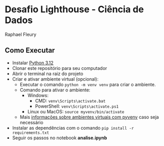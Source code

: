 # Desafio Lighthouse - Ciência de Dados
Raphael Fleury 
## Como Executar
- Instalar [Python 3.12](https://www.python.org/downloads/release/python-3128/)
- Clonar este repositório para seu computador
- Abrir o terminal na raiz do projeto
- Criar e ativar ambiente virtual (opcional):
    - Executar o comando ```python -m venv venv``` para criar o ambiente.
    - Comando para ativar o ambiente:
        - Windows:
            - CMD: ```venv\Scripts\activate.bat```
            - PowerShell: ```venv\Scripts\activate.ps1```
        - Linux ou MacOS: ```source myvenv/bin/activate```
    - Mais [informações sobre ambientes virtuais com pyvenv](https://python-land.translate.goog/virtual-environments/virtualenv?_x_tr_sl=en&_x_tr_tl=pt&_x_tr_hl=pt&_x_tr_pto=tc) caso seja necessário
- Instalar as dependências com o comando ```pip install -r requirements.txt```
- Seguir os passos no notebook <b>analise.ipynb</b>